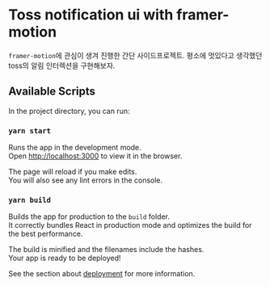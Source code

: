 # Toss notification ui with framer-motion

`framer-motion`에 관심이 생겨 진행한 간단 사이드프로젝트.
평소에 멋있다고 생각했던 toss의 알림 인터렉션을 구현해보자.

## Available Scripts

In the project directory, you can run:

### `yarn start`

Runs the app in the development mode.\
Open [http://localhost:3000](http://localhost:3000) to view it in the browser.

The page will reload if you make edits.\
You will also see any lint errors in the console.

### `yarn build`

Builds the app for production to the `build` folder.\
It correctly bundles React in production mode and optimizes the build for the best performance.

The build is minified and the filenames include the hashes.\
Your app is ready to be deployed!

See the section about [deployment](https://facebook.github.io/create-react-app/docs/deployment) for more information.
